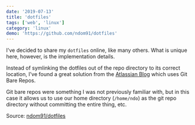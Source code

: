 ```yaml
---
date: '2019-07-13'
title: 'dotfiles'
tags: ['web', 'linux']
category: 'linux'
demo: 'https://github.com/ndom91/dotfiles'
---
```


I've decided to share my `dotfiles` online, like many others. What is unique here, however, is the implementation details.

Instead of symlinking the dotfiles out of the repo directory to its correct location, I've found a great solution from the [Atlassian Blog](https://www.atlassian.com/git/tutorials/dotfiles) which uses Git Bare Repos.

Git bare repos were something I was not previously familiar with, but in this case it allows us to use our home directory (`/home/ndo`) as the git repo directory without committing the entire thing, etc.

Source: [ndom91/dotfiles](https://github.com/ndom91/dotfiles)
